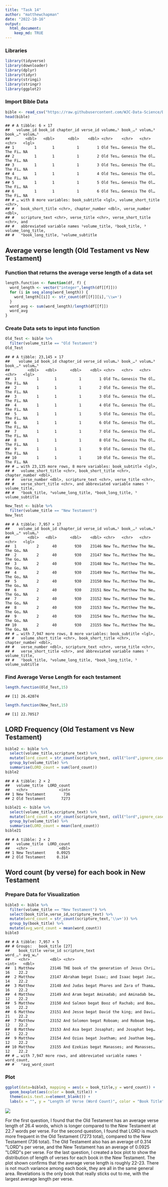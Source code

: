 ```yaml
---
title: "Task 14"
author: "matthewchapman"
date: "2022-10-16"
output: 
  html_document:
    keep_md: TRUE
---
```




### Libraries

```r
library(tidyverse)
library(downloader)
library(dplyr)
library(tidyr)
library(stringi)
library(stringr)
library(ggplot2)
```

### Import Bible Data

```r
bible <- read_csv("https://raw.githubusercontent.com/WJC-Data-Science/DTS350/master/bible.csv")
head(bible)
```

```
## # A tibble: 6 × 17
##   volume_id book_id chapter_id verse_id volume…¹ book_…² volum…³ book_…⁴ volum…⁵
##       <dbl>   <dbl>      <dbl>    <dbl> <chr>    <chr>   <chr>   <chr>   <lgl>  
## 1         1       1          1        1 Old Tes… Genesis The Ol… The Fi… NA     
## 2         1       1          1        2 Old Tes… Genesis The Ol… The Fi… NA     
## 3         1       1          1        3 Old Tes… Genesis The Ol… The Fi… NA     
## 4         1       1          1        4 Old Tes… Genesis The Ol… The Fi… NA     
## 5         1       1          1        5 Old Tes… Genesis The Ol… The Fi… NA     
## 6         1       1          1        6 Old Tes… Genesis The Ol… The Fi… NA     
## # … with 8 more variables: book_subtitle <lgl>, volume_short_title <chr>,
## #   book_short_title <chr>, chapter_number <dbl>, verse_number <dbl>,
## #   scripture_text <chr>, verse_title <chr>, verse_short_title <chr>, and
## #   abbreviated variable names ¹​volume_title, ²​book_title, ³​volume_long_title,
## #   ⁴​book_long_title, ⁵​volume_subtitle
```


## Average verse length (Old Testament vs New Testament)
### Function that returns the average verse length of a data set

```r
length.function <- function(df, f) {
  word_length <- vector("integer",length(df[[f]]))
  for (i in seq_along(word_length)) {
    word_length[[i]] <- str_count(df[[f]][i],'\\w+')
  }
  word_avg <- sum(word_length)/length(df[[f]])
  word_avg
}
```
### Create Data sets to input into function

```r
Old_Test <- bible %>%
  filter(volume_title == "Old Testament")
Old_Test
```

```
## # A tibble: 23,145 × 17
##    volume_id book_id chapter_id verse_id volum…¹ book_…² volum…³ book_…⁴ volum…⁵
##        <dbl>   <dbl>      <dbl>    <dbl> <chr>   <chr>   <chr>   <chr>   <lgl>  
##  1         1       1          1        1 Old Te… Genesis The Ol… The Fi… NA     
##  2         1       1          1        2 Old Te… Genesis The Ol… The Fi… NA     
##  3         1       1          1        3 Old Te… Genesis The Ol… The Fi… NA     
##  4         1       1          1        4 Old Te… Genesis The Ol… The Fi… NA     
##  5         1       1          1        5 Old Te… Genesis The Ol… The Fi… NA     
##  6         1       1          1        6 Old Te… Genesis The Ol… The Fi… NA     
##  7         1       1          1        7 Old Te… Genesis The Ol… The Fi… NA     
##  8         1       1          1        8 Old Te… Genesis The Ol… The Fi… NA     
##  9         1       1          1        9 Old Te… Genesis The Ol… The Fi… NA     
## 10         1       1          1       10 Old Te… Genesis The Ol… The Fi… NA     
## # … with 23,135 more rows, 8 more variables: book_subtitle <lgl>,
## #   volume_short_title <chr>, book_short_title <chr>, chapter_number <dbl>,
## #   verse_number <dbl>, scripture_text <chr>, verse_title <chr>,
## #   verse_short_title <chr>, and abbreviated variable names ¹​volume_title,
## #   ²​book_title, ³​volume_long_title, ⁴​book_long_title, ⁵​volume_subtitle
```

```r
New_Test <- bible %>%
  filter(volume_title == "New Testament")
New_Test
```

```
## # A tibble: 7,957 × 17
##    volume_id book_id chapter_id verse_id volum…¹ book_…² volum…³ book_…⁴ volum…⁵
##        <dbl>   <dbl>      <dbl>    <dbl> <chr>   <chr>   <chr>   <chr>   <lgl>  
##  1         2      40        930    23146 New Te… Matthew The Ne… The Go… NA     
##  2         2      40        930    23147 New Te… Matthew The Ne… The Go… NA     
##  3         2      40        930    23148 New Te… Matthew The Ne… The Go… NA     
##  4         2      40        930    23149 New Te… Matthew The Ne… The Go… NA     
##  5         2      40        930    23150 New Te… Matthew The Ne… The Go… NA     
##  6         2      40        930    23151 New Te… Matthew The Ne… The Go… NA     
##  7         2      40        930    23152 New Te… Matthew The Ne… The Go… NA     
##  8         2      40        930    23153 New Te… Matthew The Ne… The Go… NA     
##  9         2      40        930    23154 New Te… Matthew The Ne… The Go… NA     
## 10         2      40        930    23155 New Te… Matthew The Ne… The Go… NA     
## # … with 7,947 more rows, 8 more variables: book_subtitle <lgl>,
## #   volume_short_title <chr>, book_short_title <chr>, chapter_number <dbl>,
## #   verse_number <dbl>, scripture_text <chr>, verse_title <chr>,
## #   verse_short_title <chr>, and abbreviated variable names ¹​volume_title,
## #   ²​book_title, ³​volume_long_title, ⁴​book_long_title, ⁵​volume_subtitle
```
### Find Average Verse Length for each testament

```r
length.function(Old_Test,15)
```

```
## [1] 26.42074
```

```r
length.function(New_Test,15)
```

```
## [1] 22.70517
```


## LORD Frequency (Old Testament vs New Testament)

```r
bible2 <- bible %>%
  select(volume_title,scripture_text) %>%
  mutate(lord_count = str_count(scripture_text, coll("lord",ignore_case = TRUE))) %>%
  group_by(volume_title) %>%
  summarise(LORD_count = sum(lord_count))
bible2
```

```
## # A tibble: 2 × 2
##   volume_title  LORD_count
##   <chr>              <int>
## 1 New Testament        736
## 2 Old Testament       7273
```

```r
bible21 <- bible %>%
  select(volume_title,scripture_text) %>%
  mutate(lord_count = str_count(scripture_text, coll("lord",ignore_case = TRUE))) %>%
  group_by(volume_title) %>%
  summarise(LORD_count = mean(lord_count))
bible21
```

```
## # A tibble: 2 × 2
##   volume_title  LORD_count
##   <chr>              <dbl>
## 1 New Testament     0.0925
## 2 Old Testament     0.314
```


## Word count (by verse) for each book in New Testament
### Prepare Data for Visualization 

```r
bible3 <- bible %>%
  filter(volume_title == "New Testament") %>%
  select(book_title,verse_id,scripture_text) %>%
  mutate(word_count = str_count(scripture_text,'\\w+')) %>%
  group_by(book_title) %>%
  mutate(avg_word_count = mean(word_count)) 
bible3
```

```
## # A tibble: 7,957 × 5
## # Groups:   book_title [27]
##    book_title verse_id scripture_text                            word_…¹ avg_w…²
##    <chr>         <dbl> <chr>                                       <int>   <dbl>
##  1 Matthew       23146 THE book of the generation of Jesus Chri…      16    22.2
##  2 Matthew       23147 Abraham begat Isaac; and Isaac begat Jac…      14    22.2
##  3 Matthew       23148 And Judas begat Phares and Zara of Thama…      16    22.2
##  4 Matthew       23149 And Aram begat Aminadab; and Aminadab be…      12    22.2
##  5 Matthew       23150 And Salmon begat Booz of Rachab; and Boo…      16    22.2
##  6 Matthew       23151 And Jesse begat David the king; and Davi…      21    22.2
##  7 Matthew       23152 And Solomon begat Roboam; and Roboam beg…      12    22.2
##  8 Matthew       23153 And Asa begat Josaphat; and Josaphat beg…      12    22.2
##  9 Matthew       23154 And Ozias begat Joatham; and Joatham beg…      12    22.2
## 10 Matthew       23155 And Ezekias begat Manasses; and Manasses…      12    22.2
## # … with 7,947 more rows, and abbreviated variable names ¹​word_count,
## #   ²​avg_word_count
```
### Plot

```r
ggplot(data=bible3, mapping = aes(x = book_title,y = word_count)) +
  geom_boxplot(aes(color = book_title)) +
  theme(axis.text.x=element_blank()) +
  labs(x = "", y = "Length of Verse (Word Count)", color = "Book Title", title = "Length of Bible Verses by Book (NT)")
```

![](Task14_files/figure-html/unnamed-chunk-8-1.png)<!-- -->

For the first question, I found that the Old Testament has an average verse length of 26.4 words, which is longer compared to the New Testament at 22.7 words per verse. For the second question, I found that LORD is much more frequent in the Old Testament (7273 total), compared to the New Testament (736 total). The Old Testament also has an average of 0.314 "LORD"s per verse, and the New Testament has an average of 0.0925 "LORD"s per verse. For the last question, I created a box plot to show the distribution of length of verses for each book in the New Testament. The plot shown confirms that the average verse length is roughly 22-23. There is not much variance among each book, they are all in the same general area. Revelations is the only book that really sticks out to me, with the largest average length per verse.
